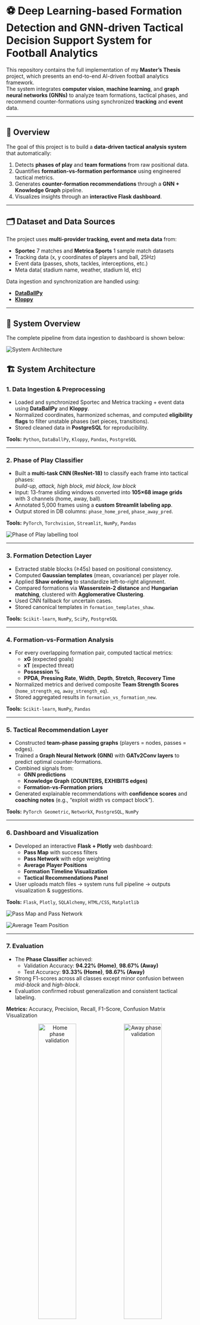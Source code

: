 # ⚽ Deep Learning-based Formation Detection and GNN-driven Tactical Decision Support System for Football Analytics

This repository contains the full implementation of my **Master’s Thesis** project, which presents an end-to-end AI-driven football analytics framework.  
The system integrates **computer vision**, **machine learning**, and **graph neural networks (GNNs)** to analyze team formations, tactical phases, and recommend counter-formations using synchronized **tracking** and **event** data.

---

## 📘 Overview
The goal of this project is to build a **data-driven tactical analysis system** that automatically:
1. Detects **phases of play** and **team formations** from raw positional data.  
2. Quantifies **formation-vs-formation performance** using engineered tactical metrics.  
3. Generates **counter-formation recommendations** through a **GNN + Knowledge Graph** pipeline.  
4. Visualizes insights through an **interactive Flask dashboard**.

---

## 🗂️ Dataset and Data Sources
The project uses **multi-provider tracking, event and meta data** from:
- **Sportec** 7 matches and **Metrica Sports** 1 sample match datasets  
- Tracking data (x, y coordinates of players and ball, 25Hz)
- Event data (passes, shots, tackles, interceptions, etc.)
- Meta data( stadium name, weather, stadium Id, etc)

Data ingestion and synchronization are handled using:
- [**DataBallPy**](https://github.com/Alek050/databallpy)
- [**Kloppy**](https://github.com/PySport/kloppy)

---



## 🧠 System Overview
The complete pipeline from data ingestion to dashboard is shown below:

![System Architecture](Images/architecture.png)




## 🏗️ System Architecture
### 1. **Data Ingestion & Preprocessing**
- Loaded and synchronized Sportec and Metrica tracking + event data using **DataBallPy** and **Kloppy**.  
- Normalized coordinates, harmonized schemas, and computed **eligibility flags** to filter unstable phases (set pieces, transitions).  
- Stored cleaned data in **PostgreSQL** for reproducibility.  

**Tools:** `Python`, `DataBallPy`, `Kloppy`, `Pandas`, `PostgreSQL`


---

### 2. **Phase of Play Classifier**
- Built a **multi-task CNN (ResNet-18)** to classify each frame into tactical phases:  
  *build-up, attack, high block, mid block, low block*  
- Input: 13-frame sliding windows converted into **105×68 image grids** with 3 channels (home, away, ball).  
- Annotated 5,000 frames using a **custom Streamlit labeling app**.  
- Output stored in DB columns: `phase_home_pred`, `phase_away_pred`.

**Tools:** `PyTorch`, `Torchvision`, `Streamlit`, `NumPy`, `Pandas`

![Phase of Play labelling tool](Images/PHPlabellingtool.png)

---

### 3. **Formation Detection Layer**
- Extracted stable blocks (≥45s) based on positional consistency.
- Computed **Gaussian templates** (mean, covariance) per player role.
- Applied **Shaw ordering** to standardize left-to-right alignment.
- Compared formations via **Wasserstein-2 distance** and **Hungarian matching**, clustered with **Agglomerative Clustering**.
- Used CNN fallback for uncertain cases.  
- Stored canonical templates in `formation_templates_shaw`.

**Tools:** `Scikit-learn`, `NumPy`, `SciPy`, `PostgreSQL`

---

### 4. **Formation-vs-Formation Analysis**
- For every overlapping formation pair, computed tactical metrics:
  - **xG** (expected goals)
  - **xT** (expected threat)
  - **Possession %**
  - **PPDA**, **Pressing Rate**, **Width**, **Depth**, **Stretch**, **Recovery Time**
- Normalized metrics and derived composite **Team Strength Scores** (`home_strength_eq`, `away_strength_eq`).
- Stored aggregated results in `formation_vs_formation_new`.

**Tools:** `Scikit-learn`, `NumPy`, `Pandas`

---

### 5. **Tactical Recommendation Layer**
- Constructed **team-phase passing graphs** (players = nodes, passes = edges).
- Trained a **Graph Neural Network (GNN)** with **GATv2Conv layers** to predict optimal counter-formations.
- Combined signals from:
  - **GNN predictions**
  - **Knowledge Graph (COUNTERS, EXHIBITS edges)**
  - **Formation-vs-Formation priors**
- Generated explainable recommendations with **confidence scores** and **coaching notes** (e.g., “exploit width vs compact block”).

**Tools:** `PyTorch Geometric`, `NetworkX`, `PostgreSQL`, `NumPy`

---

### 6. **Dashboard and Visualization**
- Developed an interactive **Flask + Plotly** web dashboard:
  - **Pass Map** with success filters  
  - **Pass Network** with edge weighting  
  - **Average Player Positions**  
  - **Formation Timeline Visualization**  
  - **Tactical Recommendations Panel**  
- User uploads match files → system runs full pipeline → outputs visualization & suggestions.

**Tools:** `Flask`, `Plotly`, `SQLAlchemy`, `HTML/CSS`, `Matplotlib`

![Pass Map and Pass Network](Images/Pass_Map_Pass_Network.png)

![Average Team Position](Images/Team_position.png)


---

### 7. **Evaluation**
- The **Phase Classifier** achieved:
  - Validation Accuracy: **94.22% (Home)**, **98.67% (Away)**
  - Test Accuracy: **93.33% (Home)**, **98.67% (Away)**
- Strong F1-scores across all classes except minor confusion between *mid-block* and *high-block*.
- Evaluation confirmed robust generalization and consistent tactical labeling.

**Metrics:** Accuracy, Precision, Recall, F1-Score, Confusion Matrix Visualization

<p align="center">
  <img src="Images/Home_validation.png" alt="Home phase validation" width="45%" />
  <img src="Images/Away_validation.png" alt="Away phase validation" width="45%" />
</p>
<p align="center">
  <img src="Images/Home_test.png" alt="Home phase test" width="45%" />
  <img src="images/Away_test.png" alt="Away phase test" width="45%" />
</p>


---
